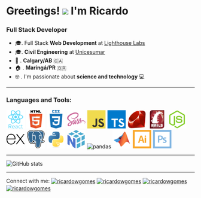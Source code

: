 <h1 align="left">Greetings! <img src="https://raw.githubusercontent.com/kaueMarques/kaueMarques/master/hi.gif" width="30px"> I'm Ricardo</h1>

### Full Stack Developer
- 🎓. Full Stack **Web Development** at [Lighthouse Labs](https://www.lighthouselabs.ca/)
- 🎓. **Civil Engineering** at [Unicesumar](https://www.unicesumar.edu.br/)
- 📍 . **Calgary/AB** 🇨🇦  
- 🏠 . **Maringá/PR** 🇧🇷
- 🤓 . I'm passionate about **science and technology** :computer:

---

### Languages and Tools:
<p align="left">
<img src="https://raw.githubusercontent.com/devicons/devicon/master/icons/react/react-original-wordmark.svg" alt="react" width="50" height="50"/>
<img src="https://raw.githubusercontent.com/devicons/devicon/master/icons/html5/html5-original-wordmark.svg" alt="html5"  width="50" height="50"/>
<img src="https://raw.githubusercontent.com/devicons/devicon/master/icons/css3/css3-plain-wordmark.svg" alt="css3"  width="50" height="50"/>
<img src="https://raw.githubusercontent.com/devicons/devicon/master/icons/sass/sass-original.svg" alt="sass"  width="50" height="50"/>
<img src="https://raw.githubusercontent.com/devicons/devicon/master/icons/javascript/javascript-original.svg" alt="javascript" width="50" height="50"/>
<img src="https://raw.githubusercontent.com/devicons/devicon/master/icons/typescript/typescript-original.svg" alt="typescript" width="50" height="50"/>
<img src="https://raw.githubusercontent.com/devicons/devicon/master/icons/ruby/ruby-original.svg" alt="ruby" width="50" height="50"/>
<img src="https://raw.githubusercontent.com/devicons/devicon/master/icons/rails/rails-original-wordmark.svg" alt="rails" width="50" height="50"/>
<img src="https://raw.githubusercontent.com/devicons/devicon/master/icons/nodejs/nodejs-original.svg" alt="node" width="50" height="50"/>
<img src="https://raw.githubusercontent.com/devicons/devicon/master/icons/express/express-original.svg" alt="express" width="50" height="50"/>
<img src="https://raw.githubusercontent.com/devicons/devicon/master/icons/postgresql/postgresql-original.svg" alt="postgres" width="50" height="50"/>
<img src="https://raw.githubusercontent.com/devicons/devicon/master/icons/python/python-original.svg" alt="python" width="50" height="50"/>
<img src="https://raw.githubusercontent.com/devicons/devicon/master/icons/numpy/numpy-original.svg" alt="numpy" width="50" height="50"/>
<img src="https://upload.wikimedia.org/wikipedia/commons/e/ed/Pandas_logo.svg" alt="pandas" height="50"/>
<img src="https://raw.githubusercontent.com/devicons/devicon/master/icons/matlab/matlab-original.svg" alt="matlab" width="50" height="50"/>
<img src="https://raw.githubusercontent.com/devicons/devicon/master/icons/illustrator/illustrator-line.svg" alt="illustrator" width="50" height="50"/>
<img src="https://raw.githubusercontent.com/devicons/devicon/master/icons/photoshop/photoshop-line.svg" alt="photoshop" width="50" height="50"/>
</p>

---

![GitHub stats](https://github-readme-stats.vercel.app/api?username=ricardowgomes&theme=nord&show_icons=true)

---

<p align="left"> Connect with me:
<a href="https://ricardowgomes.tech" target="blank"><img align="center" src="https://upload.wikimedia.org/wikipedia/commons/c/c4/Globe_icon.svg" alt="ricardowgomes" height="20" width="20" /></a>
<a href="https://linkedin.com/in/ricardowgomes" target="blank"><img align="center" src="https://cdn.jsdelivr.net/npm/simple-icons@3.0.1/icons/linkedin.svg" alt="ricardowgomes" height="20" width="20" /></a>
<a href="https://fb.com/ricardowgomes" target="blank"><img align="center" src="https://cdn.jsdelivr.net/npm/simple-icons@3.0.1/icons/facebook.svg" alt="ricardowgomes" height="20" width="20" /></a>
<a href="https://instagram.com/ricardowgomes" target="blank"><img align="center" src="https://cdn.jsdelivr.net/npm/simple-icons@3.0.1/icons/instagram.svg" alt="ricardowgomes" height="20" width="20" /></a>
</p>
